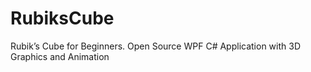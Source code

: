 # RubiksCube
Rubik’s Cube for Beginners. Open Source WPF C# Application with 3D Graphics and Animation
